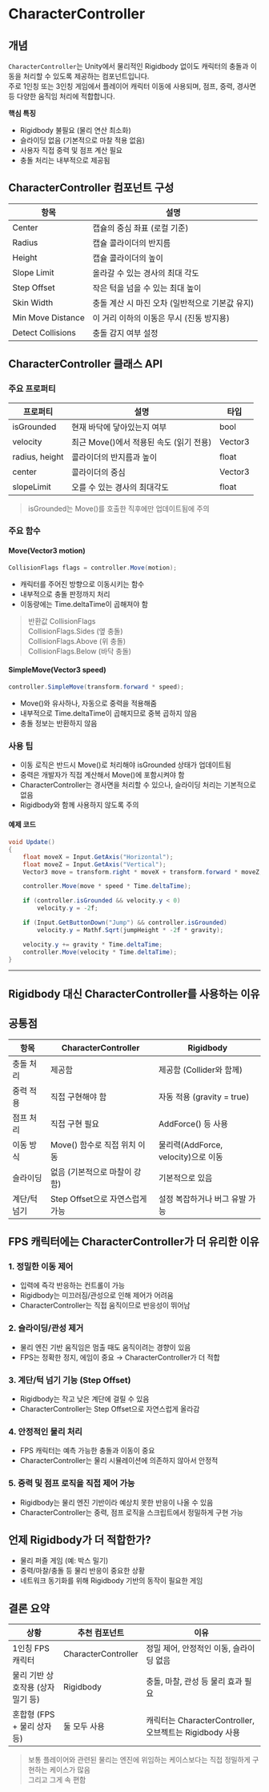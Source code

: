 ﻿# CharacterController

## 개념

`CharacterController`는 Unity에서 물리적인 Rigidbody 없이도 캐릭터의 충돌과 이동을 처리할 수 있도록 제공하는 컴포넌트입니다.  
주로 1인칭 또는 3인칭 게임에서 플레이어 캐릭터 이동에 사용되며, 점프, 중력, 경사면 등 다양한 움직임 처리에 적합합니다.

**핵심 특징**
- Rigidbody 불필요 (물리 연산 최소화)
- 슬라이딩 없음 (기본적으로 마찰 적용 없음)
- 사용자 직접 중력 및 점프 계산 필요
- 충돌 처리는 내부적으로 제공됨

## CharacterController 컴포넌트 구성

| 항목 | 설명 |
|------|------|
| Center | 캡슐의 중심 좌표 (로컬 기준) |
| Radius | 캡슐 콜라이더의 반지름 |
| Height | 캡슐 콜라이더의 높이 |
| Slope Limit | 올라갈 수 있는 경사의 최대 각도 |
| Step Offset | 작은 턱을 넘을 수 있는 최대 높이 |
| Skin Width | 충돌 계산 시 마진 오차 (일반적으로 기본값 유지) |
| Min Move Distance | 이 거리 이하의 이동은 무시 (진동 방지용) |
| Detect Collisions | 충돌 감지 여부 설정 |

## CharacterController 클래스 API

### 주요 프로퍼티

| 프로퍼티 | 설명 | 타입 |
|----------|------|------|
| isGrounded | 현재 바닥에 닿아있는지 여부 | bool |
| velocity | 최근 Move()에서 적용된 속도 (읽기 전용) | Vector3 |
| radius, height | 콜라이더의 반지름과 높이 | float |
| center | 콜라이더의 중심 | Vector3 |
| slopeLimit | 오를 수 있는 경사의 최대각도 | float |

> isGrounded는 Move()를 호출한 직후에만 업데이트됨에 주의

### 주요 함수

#### Move(Vector3 motion)

```csharp
CollisionFlags flags = controller.Move(motion);
```
- 캐릭터를 주어진 방향으로 이동시키는 함수
- 내부적으로 충돌 판정까지 처리
- 이동량에는 Time.deltaTime이 곱해져야 함

> 반환값 CollisionFlags\
CollisionFlags.Sides (옆 충돌)\
CollisionFlags.Above (위 충돌)\
CollisionFlags.Below (바닥 충돌)
>

#### SimpleMove(Vector3 speed)
```csharp
controller.SimpleMove(transform.forward * speed);
```
- Move()와 유사하나, 자동으로 중력을 적용해줌
- 내부적으로 Time.deltaTime이 곱해지므로 중복 곱하지 않음
- 충돌 정보는 반환하지 않음

### 사용 팁 
- 이동 로직은 반드시 Move()로 처리해야 isGrounded 상태가 업데이트됨
- 중력은 개발자가 직접 계산해서 Move()에 포함시켜야 함
- CharacterController는 경사면을 처리할 수 있으나, 슬라이딩 처리는 기본적으로 없음
- Rigidbody와 함께 사용하지 않도록 주의

#### 예제 코드
```csharp
void Update()
{
    float moveX = Input.GetAxis("Horizontal");
    float moveZ = Input.GetAxis("Vertical");
    Vector3 move = transform.right * moveX + transform.forward * moveZ;

    controller.Move(move * speed * Time.deltaTime);

    if (controller.isGrounded && velocity.y < 0)
        velocity.y = -2f;

    if (Input.GetButtonDown("Jump") && controller.isGrounded)
        velocity.y = Mathf.Sqrt(jumpHeight * -2f * gravity);

    velocity.y += gravity * Time.deltaTime;
    controller.Move(velocity * Time.deltaTime);
}
```
---

## Rigidbody 대신 CharacterController를 사용하는 이유

## 공통점

| 항목 | CharacterController | Rigidbody |
|------|---------------------|-----------|
| 충돌 처리 | 제공함 | 제공함 (Collider와 함께) |
| 중력 적용 | 직접 구현해야 함 | 자동 적용 (gravity = true) |
| 점프 처리 | 직접 구현 필요 | AddForce() 등 사용 |
| 이동 방식 | Move() 함수로 직접 위치 이동 | 물리력(AddForce, velocity)으로 이동 |
| 슬라이딩 | 없음 (기본적으로 마찰이 강함) | 기본적으로 있음 |
| 계단/턱 넘기 | Step Offset으로 자연스럽게 가능 | 설정 복잡하거나 버그 유발 가능 |

## FPS 캐릭터에는 CharacterController가 더 유리한 이유

### 1. 정밀한 이동 제어
- 입력에 즉각 반응하는 컨트롤이 가능
- Rigidbody는 미끄러짐/관성으로 인해 제어가 어려움
- CharacterController는 직접 움직이므로 반응성이 뛰어남

### 2. 슬라이딩/관성 제거
- 물리 엔진 기반 움직임은 멈출 때도 움직이려는 경향이 있음
- FPS는 정확한 정지, 에임이 중요 → CharacterController가 더 적합

### 3. 계단/턱 넘기 기능 (Step Offset)
- Rigidbody는 작고 낮은 계단에 걸릴 수 있음
- CharacterController는 Step Offset으로 자연스럽게 올라감

### 4. 안정적인 물리 처리
- FPS 캐릭터는 예측 가능한 충돌과 이동이 중요
- CharacterController는 물리 시뮬레이션에 의존하지 않아서 안정적

### 5. 중력 및 점프 로직을 직접 제어 가능
- Rigidbody는 물리 엔진 기반이라 예상치 못한 반응이 나올 수 있음
- CharacterController는 중력, 점프 로직을 스크립트에서 정밀하게 구현 가능

## 언제 Rigidbody가 더 적합한가?

- 물리 퍼즐 게임 (예: 박스 밀기)
- 중력/마찰/충돌 등 물리 반응이 중요한 상황
- 네트워크 동기화를 위해 Rigidbody 기반의 동작이 필요한 게임

## 결론 요약

| 상황 | 추천 컴포넌트 | 이유 |
|------|----------------|------|
| 1인칭 FPS 캐릭터 | CharacterController | 정밀 제어, 안정적인 이동, 슬라이딩 없음 |
| 물리 기반 상호작용 (상자 밀기 등) | Rigidbody | 충돌, 마찰, 관성 등 물리 효과 필요 |
| 혼합형 (FPS + 물리 상자 등) | 둘 모두 사용 | 캐릭터는 CharacterController, 오브젝트는 Rigidbody 사용 |

> 보통 플레이어와 관련된 물리는 엔진에 위임하는 케이스보다는 직접 정밀하게 구현하는 케이스가 많음\
> 그리고 그게 속 편함